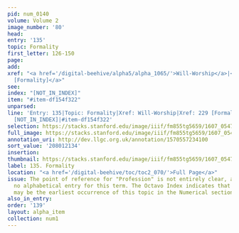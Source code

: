 ```yaml
---
pid: num_0140
volume: Volume 2
image_number: '80'
head:
entry: '135'
topic: Formality
first_letter: 126-150
page:
add:
xref: "<a href='/digital-beehive/alpha5/alpha_1065/'>Will-Worship</a>|<a href='/digital-beehive/num1/num_0244/'>229
  [Formality]</a>"
see:
index: "[NOT_IN_INDEX]"
item: "#item-df154f322"
unparsed:
line: 'Entry: 135|Topic: Formality|Xref: Will-Worship|Xref: 229 [Formality]|Index:
  [NOT_IN_INDEX]|#item-df154f322'
selection: https://stacks.stanford.edu/image/iiif/fm855tg5659/1607_0547/756,2134,3025,595/full/0/default.jpg
full_image: https://stacks.stanford.edu/image/iiif/fm855tg5659/1607_0547/full/full/0/default.jpg
annotation_uri: http://dev.llgc.org.uk/annotation/1570557234100
sort_value: '208012134'
insertion:
thumbnail: https://stacks.stanford.edu/image/iiif/fm855tg5659/1607_0547/756,2134,600,180/250,/0/default.jpg
label: 135. Formality
location: "<a href='/digital-beehive/toc/toc2_070/'>Full Page</a>"
issue: The point of reference for "Profession" is not entirely clear, as there is
  no alphabetical entry for this term. The Octavo Index indicates that 196 [Profession]
  may be the earliest occurrence of this topic in the Numerical section of the Alvearium.
also_in_entry:
order: '139'
layout: alpha_item
collection: num1
---
```


